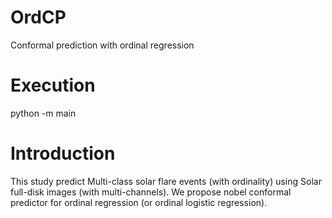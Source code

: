 # OrdCP
Conformal prediction with ordinal regression

# Execution

python -m main

# Introduction
This study predict Multi-class solar flare events (with ordinality) using Solar full-disk images (with multi-channels). We propose nobel conformal predictor for ordinal regression (or ordinal logistic regression).